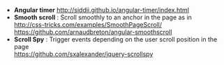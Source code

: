 * **Angular timer**
http://siddii.github.io/angular-timer/index.html
* **Smooth scroll** : Scroll smoothly to an anchor in the page as in     
http://css-tricks.com/examples/SmoothPageScroll/    
https://github.com/arnaudbreton/angular-smoothscroll
* **Scroll Spy** : Trigger events depending on the user scroll position in the page     
https://github.com/sxalexander/jquery-scrollspy